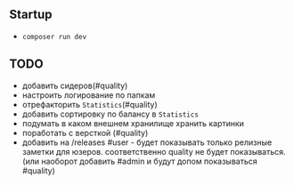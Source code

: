 ## Startup
* `composer run dev`
## TODO
* добавить сидеров(#quality)
* настроить логирование по папкам
* отрефакторить `Statistics`(#quality)
* добавить сортировку по балансу в `Statistics`
* подумать в каком внешнем хранилище хранить картинки
* поработать с версткой (#quality)
* добавить на /releases #user - будет показывать только релизные заметки для юзеров. соответственно quality не будет показываться. (или наоборот добавить #admin и будут допом показываться #quality)